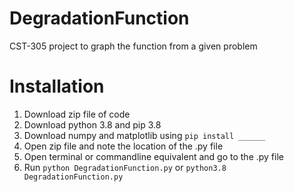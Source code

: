 # DegradationFunction
CST-305 project to graph the function from a given problem

# Installation
1. Download zip file of code
2. Download python 3.8 and pip 3.8
3. Download numpy and matplotlib using `pip install ______`
3. Open zip file and note the location of the .py file
4. Open terminal or commandline equivalent and go to the .py file
5. Run `python DegradationFunction.py` or `python3.8 DegradationFunction.py`
